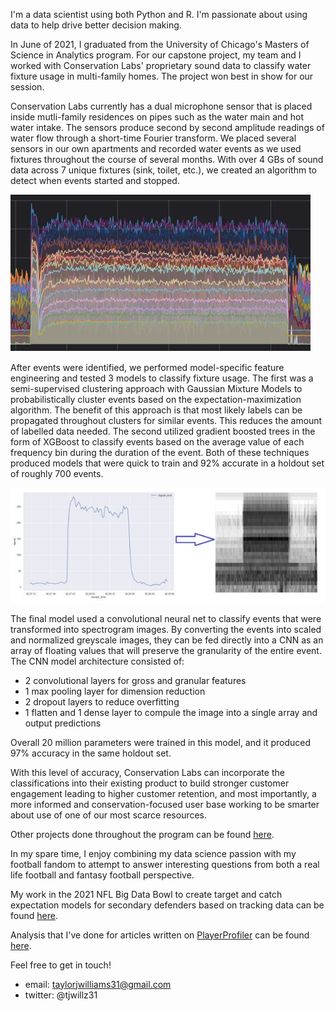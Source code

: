 I'm a data scientist using both Python and R. I'm passionate about using data to help drive better decision making.

In June of 2021, I graduated from the University of Chicago's Masters of Science in Analytics program. For our capstone project, my team and I worked with Conservation Labs' proprietary sound data to classify water fixture usage in multi-family homes. The project won best in show for our session.

Conservation Labs currently has a dual microphone sensor that is placed inside mutli-family residences on pipes such as the water main and hot water intake. The sensors produce second by second amplitude readings of water flow through a short-time Fourier transform. We placed several sensors in our own apartments and recorded water events as we used fixtures throughout the course of several months. With over 4 GBs of sound data across 7 unique fixtures (sink, toilet, etc.), we created an algorithm to detect when events started and stopped.

![plot](./Event_Frequencies.JPG?raw=true)

After events were identified, we performed model-specific feature engineering and tested 3 models to classify fixture usage. The first was a semi-supervised clustering approach with Gaussian Mixture Models to probabilistically cluster events based on the expectation-maximization algorithm. The benefit of this approach is that most likely labels can be propagated throughout clusters for similar events. This reduces the amount of labelled data needed. The second utilized gradient boosted trees in the form of XGBoost to classify events based on the average value of each frequency bin during the duration of the event. Both of these techniques produced models that were quick to train and 92% accurate in a holdout set of roughly 700 events.

![plot](./Spectrogram_Creation.JPG?raw=true)

The final model used a convolutional neural net to classify events that were transformed into spectrogram images. By converting the events into scaled and normalized greyscale images, they can be fed directly into a CNN as an array of floating values that will preserve the granularity of the entire event. The CNN model architecture consisted of:

- 2 convolutional layers for gross and granular features
- 1 max pooling layer for dimension reduction
- 2 dropout layers to reduce overfitting
- 1 flatten and 1 dense layer to compule the image into a single array and output predictions

Overall 20 million parameters were trained in this model, and it produced 97% accuracy in the same holdout set.

With this level of accuracy, Conservation Labs can incorporate the classifications into their existing product to build stronger customer engagement leading to higher customer retention, and most importantly, a more informed and conservation-focused user base working to be smarter about use of one of our most scarce resources.

Other projects done throughout the program can be found [here](https://github.com/tjwillz31/UChicagoMSCA).

In my spare time, I enjoy combining my data science passion with my football fandom to attempt to answer interesting questions from both a real life football and fantasy football perspective. 

My work in the 2021 NFL Big Data Bowl to create target and catch expectation models for secondary defenders based on tracking data can be found [here](https://github.com/tjwillz31/NFL). 

Analysis that I've done for articles written on [PlayerProfiler](https://playerprofiler.com) can be found [here](https://github.com/tjwillz31/Fantasy_Football).

Feel free to get in touch!

- email: taylorjwilliams31@gmail.com
- twitter: @tjwillz31
